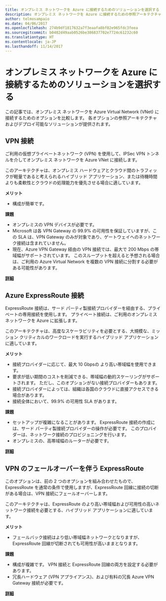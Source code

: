 ```yaml
---
title: オンプレミス ネットワークを Azure に接続するためのソリューションを選択する
description: オンプレミス ネットワークを Azure に接続するための参照アーキテクチャを比較します。
author: telmosampaio
ms.date: 04/06/2017
ms.openlocfilehash: 274b9df1817632a7f3eaafa8bf02e965fdc3feea
ms.sourcegitcommit: b0482d49aab0526be386837702e7724c61232c60
ms.translationtype: HT
ms.contentlocale: ja-JP
ms.lasthandoff: 11/14/2017
---
```

# <a name="choose-a-solution-for-connecting-an-on-premises-network-to-azure"></a>オンプレミス ネットワークを Azure に接続するためのソリューションを選択する

この記事では、オンプレミス ネットワークを Azure Virtual Network (VNet) に接続するためのオプションを比較します。 各オプションの参照アーキテクチャおよびデプロイ可能なソリューションが提供されます。

## <a name="vpn-connection"></a>VPN 接続

ご利用の仮想プライベートネットワーク (VPN) を使用して、IPSec VPN トンネルを介してオンプレミス ネットワークを Azure VNet に接続します。

このアーキテクチャは、オンプレミス ハードウェアとクラウド間のトラフィックが軽量であると考えられるハイブリッド アプリケーション、または待機時間よりも柔軟性とクラウドの処理能力を優先させる場合に適しています。

**メリット**

- 構成が簡単です。

**課題**

- オンプレミスの VPN デバイスが必要です。
- Microsoft は各 VPN Gateway の 99.9% の可用性を保証していますが、この SLA は、VPN Gateway のみが対象であり、ゲートウェイへのネットワーク接続は含まれていません。
- 現在、Azure VPN Gateway 経由の VPN 接続では、最大で 200 Mbps の帯域幅がサポートされています。 このスループットを超えると予想される場合は、ご利用の Azure Virtual Network を複数の VPN 接続に分割する必要がある可能性があります。

**[詳細][vpn]**

## <a name="azure-expressroute-connection"></a>Azure ExpressRoute 接続

ExpressRoute 接続は、サード パーティ製接続プロバイダーを経由する、プライベートの専用接続を使用します。 プライベート接続は、ご利用のオンプレミス ネットワークを Azure に拡張します。 

このアーキテクチャは、高度なスケーラビリティを必要とする、大規模な、ミッション クリティカルのワークロードを実行するハイブリッド アプリケーションに適しています。 

**メリット**

- 接続プロバイダーに応じて、最大 10 Gbpsの より高い帯域幅を使用できます。
- 要求が低い期間のコストを削減できる、帯域幅の動的スケーリングがサポートされます。 ただし、このオプションがない接続プロバイダーもあります。
- 接続プロバイダーによっては、組織は各国のクラウドに直接アクセスできる場合があります。
- 接続全体において、99.9% の可用性 SLA があります。

**課題**

- セットアップが複雑になることがあります。 ExpressRoute 接続の作成には、サード パーティ製接続プロバイダーの操作が必要です。 このプロバイダーは、ネットワーク接続のプロビジョニングを行います。
- オンプレミスの、高帯域幅のルーターが必要です。

**[詳細][expressroute]**

## <a name="expressroute-with-vpn-failover"></a>VPN のフェールオーバーを伴う ExpressRoute

このオプションは、前の 2 つのオプションを組み合わせたもので、ExpressRoute を通常の条件で使用しますが、ExpressRoute 回線に接続の切断がある場合は、VPN 接続にフェールオーバーします。

このアーキテクチャは、ExpressRoute のより高い帯域幅および可用性の高いネットワーク接続を必要とする、ハイブリッド アプリケーションに適しています。 

**メリット**

- フェールバック接続はより低い帯域幅ネットワークとなりますが、ExpressRoute 回線が切断されても可用性が高いままとなります。

**課題**

- 構成が複雑です。 VPN 接続と ExpressRoute 回線の両方を設定する必要があります。
- 冗長ハードウェア (VPN アプライアンス)、および有料の冗長 Azure VPN Gateway 接続が必要です。

**[詳細][expressroute-vpn-failover]**

<!-- links -->
[expressroute]: ./expressroute.md
[expressroute-vpn-failover]: ./expressroute-vpn-failover.md
[vpn]: ./vpn.md
